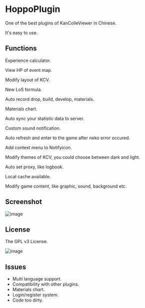# HoppoPlugin
One of the best plugins of KanColleViewer in Chinese.

It's easy to use.

Functions
----------

Experience calculator.

View HP of event map.

Modify layout of KCV.

New LoS formula.

Auto record drop, build, develop, materials.

Materials chart.

Auto sync your statistic data to server.

Custom sound notification.

Auto refresh and enter to the game after neko error occured.

Add context menu to Notifyicon.

Modify themes of KCV, you could choose between dark and light.

Auto set proxy, like logbook.

Local cache available.

Modify game content, like graphic, sound, background etc.


Screenshot
----------

![image](http://provissy.com/wp-content/uploads/2015/02/SS_HP.png)

License
----------

The GPL v3 License.

![image](http://www.gnu.org/graphics/gplv3-127x51.png)

Issues
----------

* Multi language support.
* Compatibility with other plugins.
* Materials chart.
* Login/register system.
* Code too dirty.
